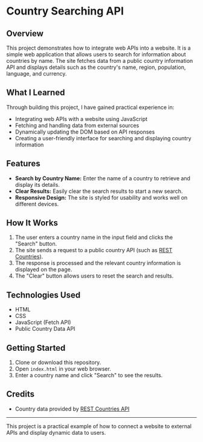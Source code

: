 # Country Searching API

## Overview
This project demonstrates how to integrate web APIs into a website. It is a simple web application that allows users to search for information about countries by name. The site fetches data from a public country information API and displays details such as the country's name, region, population, language, and currency.

## What I Learned
Through building this project, I have gained practical experience in:
- Integrating web APIs with a website using JavaScript
- Fetching and handling data from external sources
- Dynamically updating the DOM based on API responses
- Creating a user-friendly interface for searching and displaying country information

## Features
- **Search by Country Name:** Enter the name of a country to retrieve and display its details.
- **Clear Results:** Easily clear the search results to start a new search.
- **Responsive Design:** The site is styled for usability and works well on different devices.

## How It Works
1. The user enters a country name in the input field and clicks the "Search" button.
2. The site sends a request to a public country API (such as [REST Countries](https://restcountries.com/)).
3. The response is processed and the relevant country information is displayed on the page.
4. The "Clear" button allows users to reset the search and results.

## Technologies Used
- HTML
- CSS
- JavaScript (Fetch API)
- Public Country Data API

## Getting Started
1. Clone or download this repository.
2. Open `index.html` in your web browser.
3. Enter a country name and click "Search" to see the results.

## Credits
- Country data provided by [REST Countries API](https://restcountries.com/)

---
This project is a practical example of how to connect a website to external APIs and display dynamic data to users. 
